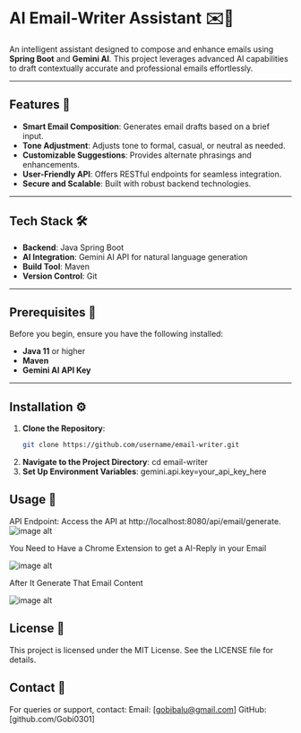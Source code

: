 # AI Email-Writer Assistant ✉️🤖  

An intelligent assistant designed to compose and enhance emails using **Spring Boot** and **Gemini AI**. This project leverages advanced AI capabilities to draft contextually accurate and professional emails effortlessly.

---

## Features 🚀
- **Smart Email Composition**: Generates email drafts based on a brief input.
- **Tone Adjustment**: Adjusts tone to formal, casual, or neutral as needed.
- **Customizable Suggestions**: Provides alternate phrasings and enhancements.
- **User-Friendly API**: Offers RESTful endpoints for seamless integration.
- **Secure and Scalable**: Built with robust backend technologies.

---

## Tech Stack 🛠️
- **Backend**: Java Spring Boot
- **AI Integration**: Gemini AI API for natural language generation
- **Build Tool**: Maven
- **Version Control**: Git

---

## Prerequisites 📝
Before you begin, ensure you have the following installed:  
- **Java 11** or higher  
- **Maven**    
- **Gemini AI API Key**  

---

## Installation ⚙️
1. **Clone the Repository**:
   ```bash
   git clone https://github.com/username/email-writer.git
2. **Navigate to the Project Directory**:
     cd email-writer
3. **Set Up Environment Variables**:
    gemini.api.key=your_api_key_here

## Usage 📖
API Endpoint:
Access the API at http://localhost:8080/api/email/generate.
![image alt](https://github.com/Gobi0301/Email-Writer/blob/2f6d0ed4f8f30dc389c26390fb971bff2e240e60/images/Image1.jpg)

You Need to Have a Chrome Extension to get a AI-Reply in your Email 

![image alt](https://github.com/Gobi0301/Email-Writer/blob/8ec373ccf10956bbe39c223fb381be5bf3dfda64/images/Image2.jpg)


After It Generate That Email Content 

![image alt](https://github.com/Gobi0301/Email-Writer/blob/d49f815ce1fd7477b8a834f18e80ae05e58061ab/images/Image3.jpg)



## License 📜
This project is licensed under the MIT License. See the LICENSE file for details.

## Contact 📧
For queries or support, contact:
Email: [gobibalu@gmail.com]
GitHub: [github.com/Gobi0301]


